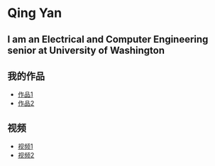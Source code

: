 #   Qing Yan

##   I am an Electrical and Computer Engineering senior at University of Washington
    
## 我的作品
- [作品1](link_to_your_work1)
- [作品2](link_to_your_work2)

## 视频
- [视频1](link_to_your_video1)
- [视频2](link_to_your_video2)
